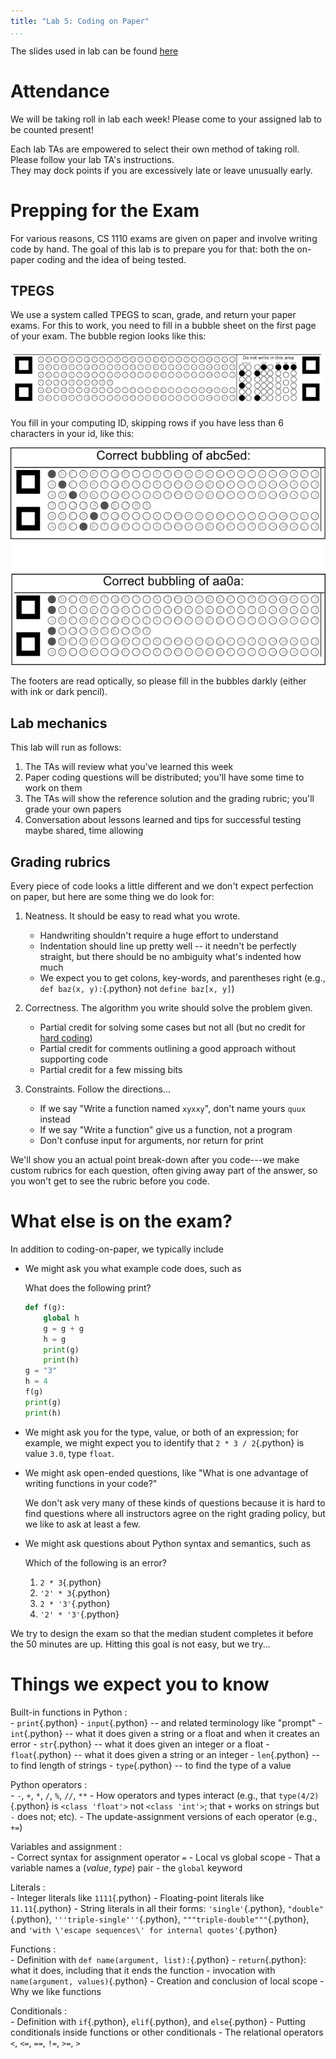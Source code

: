 ```yaml
---
title: "Lab 5: Coding on Paper"
...
```


The slides used in lab can be found [here](https://docs.google.com/a/virginia.edu/presentation/d/1e0Uc4ffu3tmSY_6uEqOkfqpunXYwVd61XWIoUGIne_w)

# Attendance

We will be taking roll in lab each week! Please come to your assigned lab to be counted present!

Each lab TAs are empowered to select their own method of taking roll.
Please follow your lab TA's instructions.  
They may dock points if you  are excessively late or leave unusually early.

# Prepping for the Exam

For various reasons, CS 1110 exams are given on paper and involve writing code by hand.
The goal of this lab is to prepare you for that: both the on-paper coding and the idea of being tested.


## TPEGS

We use a system called TPEGS to scan, grade, and return your paper exams.
For this to work, you need to fill in a bubble sheet on the first page of your exam.
The bubble region looks like this:

![Blank TPEGS footer](files/tpegs.png)

You fill in your computing ID, skipping rows if you have less than 6 characters in your id, like this:

![Example filled-in TPEGS footers](files/tpegs-examples.png)

The footers are read optically, so please fill in the bubbles darkly (either with ink or dark pencil).

## Lab mechanics

This lab will run as follows:

1.  The TAs will review what you've learned this week
1.  Paper coding questions will be distributed; you'll have some time to work on them
1.  The TAs will show the reference solution and the grading rubric; you'll grade your own papers
1.  Conversation about lessons learned and tips for successful testing maybe shared, time allowing

## Grading rubrics

Every piece of code looks a little different and we don't expect perfection on paper, but here are some thing we do look for:

1.  Neatness.  It should be easy to read what you wrote.

    -   Handwriting shouldn't require a huge effort to understand
    -   Indentation should line up pretty well -- it needn't be perfectly straight, but there should be no ambiguity what's indented how much
    -   We expect you to get colons, key-words, and parentheses right (e.g., `def baz(x, y):`{.python} not `define baz[x, y]`)

2.  Correctness.  The algorithm you write should solve the problem given.

    -   Partial credit for solving some cases but not all (but no credit for [hard coding](faq.html#what-is-hard-coding))
    -   Partial credit for comments outlining a good approach without supporting code
    -   Partial credit for a few missing bits

3.  Constraints.  Follow the directions...

    -   If we say "Write a function named `xyxxy`", don't name yours `quux` instead
    -   If we say "Write a function" give us a function, not a program
    -   Don't confuse input for arguments, nor return for print

We'll show you an actual point break-down after you code---we make custom rubrics for each question, often giving away part of the answer, so you won't get to see the rubric before you code.

# What else is on the exam?

In addition to coding-on-paper, we typically include

-   We might ask you what example code does, such as

    What does the following print?

    ````python
    def f(g):
        global h
        g = g + g
        h = g
        print(g)
        print(h)
    g = "3"
    h = 4
    f(g)
    print(g)
    print(h)
    ````
    
-   We might ask you for the type, value, or both of an expression; for example, we might expect you to identify that `2 * 3 / 2`{.python} is value `3.0`, type `float`.

-   We might ask open-ended questions, like "What is one advantage of writing functions in your code?"
    
    We don't ask very many of these kinds of questions because it is hard to find questions where all instructors agree on the right grading policy, but we like to ask at least a few.

-   We might ask questions about Python syntax and semantics, such as

    Which of the following is an error?
    
    1.  `2 * 3`{.python}
    1.  `'2' * 3`{.python}
    1.  `2 * '3'`{.python}
    1.  `'2' * '3'`{.python}

We try to design the exam so that the median student completes it before the 50 minutes are up.
Hitting this goal is not easy, but we try...

# Things we expect you to know

Built-in functions in Python
:   
    -   `print`{.python}
    -   `input`{.python} -- and related terminology like "prompt"
    -   `int`{.python} -- what it does given a string or a float and when it creates an error
    -   `str`{.python} -- what it does given an integer or a float
    -   `float`{.python} -- what it does given a string or an integer
    -   `len`{.python} -- to find length of strings
    -   `type`{.python} -- to find the type of a value

Python operators
:   
    -   `-`, `+`, `*`, `/`, `%`, `//`, `**`
    -   How operators and types interact (e.g., that `type(4/2)`{.python} is `<class 'float'>` not `<class 'int'>`; that `+` works on strings but `-` does not; etc).
    -   The update-assignment versions of each operator (e.g., `+=`)

Variables and assignment
:   
    -   Correct syntax for assignment operator `=`
    -   Local vs global scope
    -   That a variable names a (_value_, _type_) pair
    -   the `global` keyword
    
Literals
:   
    -   Integer literals like `1111`{.python}
    -   Floating-point literals like `11.11`{.python}
    -   String literals in all their forms: `'single'`{.python}, `"double"`{.python}, `'''triple-single'''`{.python}, `"""triple-double"""`{.python}, and `'with \'escape sequences\' for internal quotes'`{.python}

Functions
:   
    -   Definition with `def name(argument, list):`{.python}
    -   `return`{.python}: what it does, including that it ends the function
    -   invocation with `name(argument, values)`{.python}
    -   Creation and conclusion of local scope
    -   Why we like functions

Conditionals
:   
    -   Definition with `if`{.python}, `elif`{.python}, and `else`{.python}
    -   Putting conditionals inside functions or other conditionals
    -   The relational operators `<`, `<=`, `==`, `!=`, `>=`, `>`
